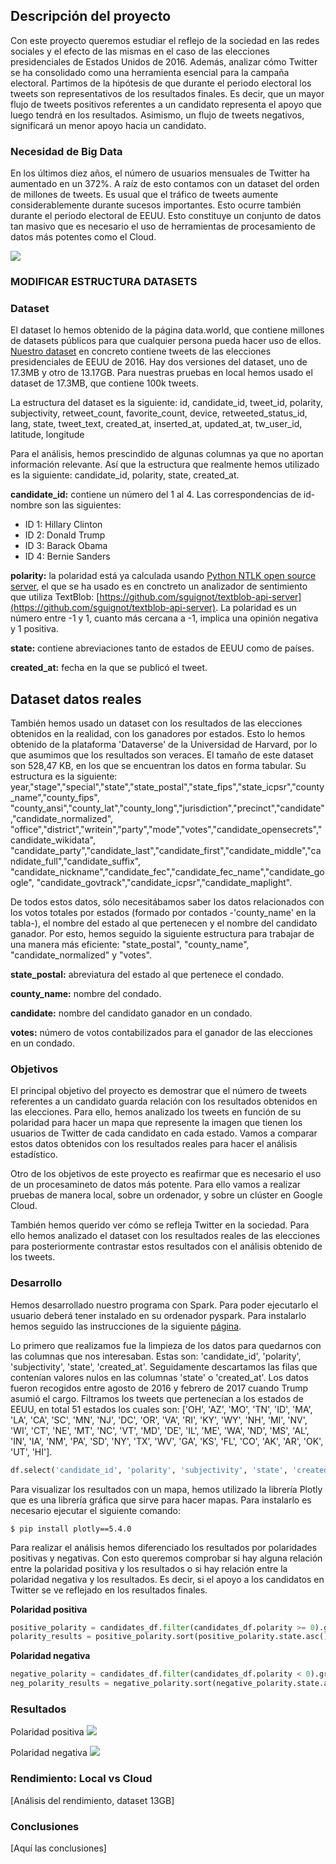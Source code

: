 ## Descripción del proyecto

Con este proyecto queremos estudiar el reflejo de la sociedad en las redes sociales y el efecto de las mismas en el caso de las elecciones presidenciales de Estados Unidos de 2016. Además, analizar cómo Twitter se ha consolidado como una herramienta esencial para la campaña electoral. Partimos de la hipótesis de que durante el periodo electoral los tweets son representativos de los resultados finales. Es decir, que un mayor flujo de tweets positivos referentes a un candidato representa el apoyo que luego tendrá en los resultados. Asimismo, un flujo de tweets negativos, significará un menor apoyo hacia un candidato.

### Necesidad de Big Data

En los últimos diez años, el número de usuarios mensuales de Twitter ha aumentado en un 372%. A raíz de esto contamos con un dataset del orden de millones de tweets. Es usual que el tráfico de tweets aumente considerablemente durante sucesos importantes. Esto ocurre también durante el periodo electoral de EEUU. Esto constituye un conjunto de datos tan masivo que es necesario el uso de herramientas de procesamiento de datos más potentes como el Cloud.

![](https://github.com/oscarlparra/USA_Election_Tweet_Analysis/blob/master/datasets/usuarios%20twitter.png)
### MODIFICAR ESTRUCTURA DATASETS
### Dataset

El dataset lo hemos obtenido de la página data.world, que contiene millones de datasets públicos para que cualquier persona pueda hacer uso de ellos. [Nuestro dataset](https://data.world/alexfilatov/2016-usa-presidential-election-tweets/workspace/project-summary?agentid=alexfilatov&datasetid=2016-usa-presidential-election-tweets) en concreto contiene tweets de las elecciones presidenciales de EEUU de 2016. Hay dos versiones del dataset, uno de 17.3MB y otro de 13.17GB. Para nuestras pruebas en local hemos usado el dataset de 17.3MB, que contiene 100k tweets.

La estructura del dataset es la siguiente: id, candidate_id, tweet_id, polarity, subjectivity, retweet_count, favorite_count, device, retweeted_status_id, lang, state, tweet_text, created_at, inserted_at, updated_at, tw_user_id, latitude, longitude

Para el análisis, hemos prescindido de algunas columnas ya que no aportan información relevante. Así que la estructura que realmente hemos utilizado es la siguiente: candidate_id, polarity, state, created_at. 

**candidate_id:** contiene un número del 1 al 4. Las correspondencias de id-nombre son las siguientes:

* ID 1: Hillary Clinton
* ID 2: Donald Trump
* ID 3: Barack Obama
* ID 4: Bernie Sanders


**polarity:** la polaridad está ya calculada usando [Python NTLK open source server](https://github.com/topics/nltk-python), el que se ha usado es en conctreto un analizador de sentimiento que utiliza TextBlob: [https://github.com/sguignot/textblob-api-server](https://github.com/sguignot/textblob-api-server). La polaridad es un número entre -1 y 1, cuanto más cercana a -1, implica una opinión negativa y 1 positiva.


**state:** contiene abreviaciones tanto de estados de EEUU como de países.


**created_at:** fecha en la que se publicó el tweet.

## Dataset datos reales
También hemos usado un dataset con los resultados de las elecciones obtenidos en la realidad, con los ganadores por estados. Esto lo hemos obtenido de la plataforma 'Dataverse' de la Universidad de Harvard, por lo que asumimos que los resultados son veraces. El tamaño de este dataset son 528,47 KB, en los que se encuentran los datos en forma tabular. Su estructura es la siguiente: year,"stage","special","state","state_postal","state_fips","state_icpsr","county_name","county_fips",
"county_ansi","county_lat","county_long","jurisdiction","precinct","candidate","candidate_normalized",
"office","district","writein","party","mode","votes","candidate_opensecrets","candidate_wikidata",
"candidate_party","candidate_last","candidate_first","candidate_middle","candidate_full","candidate_suffix",
"candidate_nickname","candidate_fec","candidate_fec_name","candidate_google",
"candidate_govtrack","candidate_icpsr","candidate_maplight".

De todos estos datos, sólo necesitábamos saber los datos relacionados con los votos totales por estados (formado por contados -'county_name' en la tabla-), el nombre del estado al que pertenecen y el nombre del candidato ganador. Por esto, hemos seguido la siguiente estructura para trabajar de una manera más eficiente: "state_postal", "county_name", "candidate_normalized" y "votes". 

**state_postal:** abreviatura del estado al que pertenece el condado.


**county_name:** nombre del condado.


**candidate:** nombre del candidato ganador en un condado.


**votes:** número de votos contabilizados para el ganador de las elecciones en un condado.


### Objetivos

El principal objetivo del proyecto es demostrar que el número de tweets referentes a un candidato guarda relación con los resultados obtenidos en las elecciones. Para ello, hemos analizado los tweets en función de su polaridad para hacer un mapa que represente la imagen que tienen los usuarios de Twitter de cada candidato en cada estado. Vamos a comparar estos datos obtenidos con los resultados reales para hacer el análisis estadístico.

Otro de los objetivos de este proyecto es reafirmar que es necesario el uso de un procesamineto de datos más potente. Para ello vamos a realizar pruebas de manera local, sobre un ordenador, y sobre un clúster en Google Cloud. 

También hemos querido ver cómo se refleja Twitter en la sociedad. Para ello hemos analizado el dataset con los resultados reales de las elecciones para posteriormente contrastar estos resultados con el análisis obtenido de los tweets.

### Desarrollo

Hemos desarrollado nuestro programa con Spark. Para poder ejecutarlo el usuario deberá tener instalado en su ordenador pyspark. Para instalarlo hemos seguido las instrucciones de la siguiente [página](https://medium.com/tinghaochen/how-to-install-pyspark-locally-94501eefe421).

Lo primero que realizamos fue la limpieza de los datos para quedarnos con las columnas que nos interesaban. Estas son: 'candidate_id', 'polarity', 'subjectivity', 'state', 'created_at'. Seguidamente descartamos las filas que contenían valores nulos en las columnas 'state' o 'created_at'. Los datos fueron recogidos entre agosto de 2016 y febrero de 2017 cuando Trump asumió el cargo. Filtramos los tweets que pertenecían a los estados de EEUU, en total 51 estados los cuales son: ['OH', 'AZ', 'MO', 'TN', 'ID', 'MA', 'LA', 'CA', 'SC', 'MN', 'NJ', 'DC', 'OR', 'VA', 'RI', 'KY', 'WY', 'NH', 'MI', 'NV', 'WI', 'CT', 'NE', 'MT', 'NC', 'VT', 'MD', 'DE', 'IL', 'ME', 'WA', 'ND', 'MS', 'AL', 'IN', 'IA', 'NM', 'PA', 'SD', 'NY', 'TX', 'WV', 'GA', 'KS', 'FL', 'CO', 'AK', 'AR', 'OK', 'UT', 'HI'].

```python
df.select('candidate_id', 'polarity', 'subjectivity', 'state', 'created_at').filter(df.state.isNotNull() & df.created_at.isNotNull()).filter(df.state.isin(li))
```
Para visualizar los resultados con un mapa, hemos utilizado la librería Plotly que es una librería gráfica que sirve para hacer mapas. Para instalarlo es necesario ejecutar el siguiente comando:

```console
$ pip install plotly==5.4.0
```

Para realizar el análisis hemos diferenciado los resultados por polaridades positivas y negativas. Con esto queremos comprobar si hay alguna relación entre la polaridad positiva y los resultados o si hay relación entre la polaridad negativa y los resultados. Es decir, si el apoyo a los candidatos en Twitter se ve reflejado en los resultados finales. 

**Polaridad positiva**
```python
positive_polarity = candidates_df.filter(candidates_df.polarity >= 0).groupBy('name', 'state').count().withColumnRenamed('count', 'votes')
polarity_results = positive_polarity.sort(positive_polarity.state.asc(), positive_polarity.votes.desc()).groupBy('state').agg(first('name').alias('name')).sort('state')
```

**Polaridad negativa**
```python
negative_polarity = candidates_df.filter(candidates_df.polarity < 0).groupBy('name', 'state').count().withColumnRenamed('count', 'votes')
neg_polarity_results = negative_polarity.sort(negative_polarity.state.asc(), negative_polarity.votes.desc()).groupBy('state').agg(first('name').alias('name')).sort('state')
```

### Resultados

Polaridad positiva 
![](https://github.com/oscarlparra/USA_Election_Tweet_Analysis/blob/master/data/pos_polarity.png)

Polaridad negativa
![](https://github.com/oscarlparra/USA_Election_Tweet_Analysis/blob/master/data/neg_polarity.png)

### Rendimiento: Local vs Cloud

[Análisis del rendimiento, dataset 13GB]

### Conclusiones

[Aquí las conclusiones]

